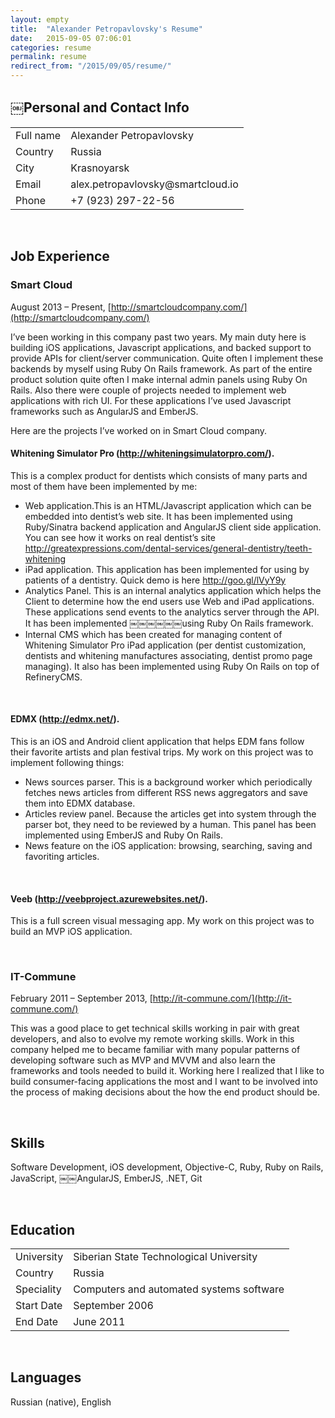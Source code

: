 ```yaml
---
layout: empty
title:  "Alexander Petropavlovsky's Resume"
date:   2015-09-05 07:06:01
categories: resume
permalink: resume
redirect_from: "/2015/09/05/resume/"
---
```


## ￼Personal and Contact Info

<table>
    <tr>
        <td>Full name</td>
        <td>Alexander Petropavlovsky</td>
    </tr>
    <tr>
        <td>Country</td>
        <td>Russia</td>
    </tr>
    <tr>
        <td>City</td>
        <td>Krasnoyarsk</td>
    </tr>
    <tr>
        <td>Email</td>
        <td>alex.petropavlovsky@smartcloud.io</td>
    </tr>
    <tr>
        <td>Phone</td>
        <td>+7 (923) 297-22-56</td>
    </tr>
</table>
<br>

## Job Experience



### Smart Cloud 

August 2013 – Present, [http://smartcloudcompany.com/](http://smartcloudcompany.com/)

I’ve been working in this company past two years. My main duty here is building iOS applications, Javascript applications, and backed support to provide APIs for client/server communication. Quite often I implement these backends by myself using Ruby On Rails framework. As part of the entire product solution quite often I make internal admin panels using Ruby On Rails. Also there were couple of projects needed to implement web applications with rich UI. For these applications I’ve used Javascript frameworks such as AngularJS and EmberJS. 

Here are the projects I’ve worked on in Smart Cloud company.

#### Whitening Simulator Pro (http://whiteningsimulatorpro.com/). 

This is a complex product for dentists which consists of many parts and most of them have been implemented by me:

- Web application.This is an HTML/Javascript application which can be embedded into dentist’s web site. It has been implemented using Ruby/Sinatra backend application and AngularJS client side application. You can see how it works on real dentist’s site http://greatexpressions.com/dental-services/general-dentistry/teeth-whitening
- iPad application. This application has been implemented for using by patients of a dentistry. Quick demo is here http://goo.gl/lVyY9y
- Analytics Panel. This is an internal analytics application which helps the Client to determine how the end users use Web and iPad applications. These applications send events to the analytics server through the API. It has been implemented ￼￼￼￼￼￼using Ruby On Rails framework.
- Internal CMS which has been created for managing content of Whitening Simulator Pro iPad application (per dentist customization, dentists and whitening manufactures associating, dentist promo page managing). It also has been implemented using Ruby On Rails on top of RefineryCMS.

<br>

#### EDMX (http://edmx.net/). 

This is an iOS and Android client application that helps EDM fans follow their favorite artists and plan festival trips. My work on this project was to implement following things:

- News sources parser. This is a background worker which periodically fetches news articles from different RSS news aggregators and save them into EDMX database.
- Articles review panel. Because the articles get into system through the parser bot, they need to be reviewed by a human. This panel has been implemented using EmberJS and Ruby On Rails.
- News feature on the iOS application: browsing, searching, saving and favoriting articles.

<br>

#### Veeb (http://veebproject.azurewebsites.net/). 

This is a full screen visual messaging app. My work on this project was to build an MVP iOS application.

<br>

### IT-Commune

February 2011 – September 2013, [http://it-commune.com/](http://it-commune.com/)

This was a good place to get technical skills working in pair with great developers, and also to evolve my remote working skills. Work in this company helped me to became familiar with many popular patterns of developing software such as MVP and MVVM and also learn the frameworks and tools needed to build it. Working here I realized that I like to build consumer-facing applications the most and I want to be involved into the process of making decisions about the how the end product should be.

<br>

## Skills

Software Development, iOS development, Objective-C, Ruby, Ruby on Rails, JavaScript, ￼￼AngularJS, EmberJS, .NET, Git

<br>

## Education

<table>
    <tr>
        <td>University</td>
        <td>Siberian State Technological University</td>
    </tr>
    <tr>
        <td>Country</td>
        <td>Russia</td>
    </tr>
    <tr>
        <td>Speciality</td>
        <td>Computers and automated systems software</td>
    </tr>
    <tr>
        <td>Start Date</td>
        <td>September 2006</td>
    </tr>
    <tr>
        <td>End Date</td>
        <td>June 2011</td>
    </tr>
</table>

<br>

## Languages

Russian (native), English
